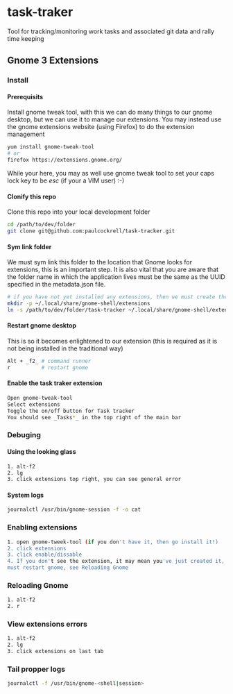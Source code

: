 task-traker
===========

Tool for tracking/monitoring work tasks and associated git data and rally time keeping

## Gnome 3 Extensions

### Install
#### Prerequisits

Install gnome tweak tool, with this we can do many things to our gnome desktop, but we can use it to manage 
our extensions. You may instead use the gnome extensions website (using Firefox) to do the extension management
```sh
yum install gnome-tweak-tool
# or
firefox https://extensions.gnome.org/
```

While your here, you may as well use gnome tweak tool to set your caps lock key to be _esc_ (if your a VIM user) :-)

#### Clonify this repo

Clone this repo into your local development folder

```sh
cd /path/to/dev/folder
git clone git@github.com:paulcockrell/task-tracker.git
```
 
#### Sym link folder
We must sym link this folder to the location that Gnome looks for extensions, this is an important step. It is also vital
that you are aware that the folder name in which the application lives must be the same as the UUID specified in the 
metadata.json file.

```sh
# if you have not yet installed any extensions, then we must create the extensions folder below (this must be done as a standard user)
mkdir -p ~/.local/share/gnome-shell/extensions
ln -s /path/to/dev/folder/task-tracker ~/.local/share/gnome-shell/extensions/task-tracker@paulcockrell.gmail.com 
```

#### Restart gnome desktop 
This is so it becomes enlightened to our extension (this is required as it is not being installed in the traditional way)

```sh
Alt + _f2_ # command runner
r          # restart gnome
```

#### Enable the task traker extension

```sh
Open gnome-tweak-tool
Select extensions
Toggle the on/off button for Task tracker
You should see _Tasks*_ in the top right of the main bar
```
 
### Debuging

#### Using the looking glass

```sh
1. alt-f2
2. lg
3. click extensions top right, you can see general error
```

#### System logs

```sh
journalctl /usr/bin/gnome-session -f -o cat
```


### Enabling extensions

```sh
1. open gnome-tweek-tool (if you don't have it, then go install it!)
2. click extensions
3. click enable/dissable
4. If you don't see the extension, it may mean you've just created it, so we
must restart gnome, see Reloading Gnome
```

### Reloading Gnome

```sh
1. alt-f2
2. r
```

### View extensions errors

```sh
1. alt-f2
2. lg
3. click extensions on last tab
```

### Tail propper logs

```sh
journalctl -f /usr/bin/gnome-<shell|session>
```
